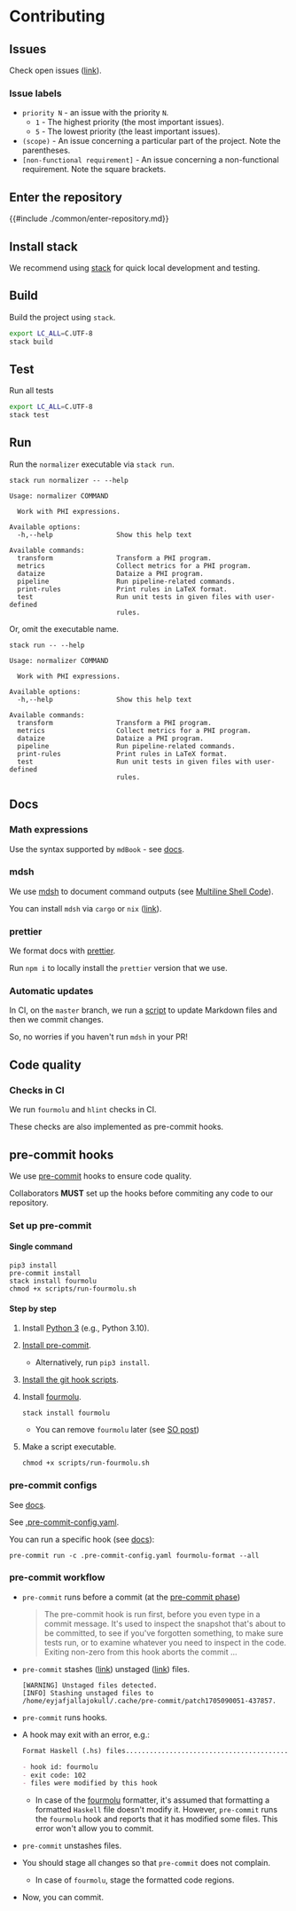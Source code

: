 # Contributing

## Issues

Check open issues ([link](https://github.com/objectionary/normalizer/issues)).

### Issue labels

- `priority N` - an issue with the priority `N`.
  - `1` - The highest priority (the most important issues).
  - `5` - The lowest priority (the least important issues).
- `(scope)` - An issue concerning a particular part of the project. Note the parentheses.
- `[non-functional requirement]` - An issue concerning a non-functional requirement. Note the square brackets.

## Enter the repository

{{#include ./common/enter-repository.md}}

## Install stack

We recommend using [stack](https://docs.haskellstack.org/en/stable) for quick local development and testing.

## Build

Build the project using `stack`.

```sh
export LC_ALL=C.UTF-8
stack build
```

## Test

Run all tests

```sh
export LC_ALL=C.UTF-8
stack test
```

## Run

Run the `normalizer` executable via `stack run`.

```$ as console
stack run normalizer -- --help
```

```console
Usage: normalizer COMMAND

  Work with PHI expressions.

Available options:
  -h,--help                Show this help text

Available commands:
  transform                Transform a PHI program.
  metrics                  Collect metrics for a PHI program.
  dataize                  Dataize a PHI program.
  pipeline                 Run pipeline-related commands.
  print-rules              Print rules in LaTeX format.
  test                     Run unit tests in given files with user-defined
                           rules.
```

Or, omit the executable name.

```$ as console
stack run -- --help
```

```console
Usage: normalizer COMMAND

  Work with PHI expressions.

Available options:
  -h,--help                Show this help text

Available commands:
  transform                Transform a PHI program.
  metrics                  Collect metrics for a PHI program.
  dataize                  Dataize a PHI program.
  pipeline                 Run pipeline-related commands.
  print-rules              Print rules in LaTeX format.
  test                     Run unit tests in given files with user-defined
                           rules.
```

## Docs

### Math expressions

Use the syntax supported by `mdBook` - see [docs](https://rust-lang.github.io/mdBook/format/mathjax.html).

### mdsh

We use [mdsh](https://github.com/zimbatm/mdsh) to document command outputs (see [Multiline Shell Code](https://github.com/zimbatm/mdsh#multiline-shell-code)).

You can install `mdsh` via `cargo` or `nix` ([link](https://github.com/zimbatm/mdsh#installation)).

### prettier

We format docs with [prettier](https://prettier.io/).

Run `npm i` to locally install the `prettier` version that we use.

### Automatic updates

In CI, on the `master` branch, we run a [script](https://github.com/objectionary/normalizer/blob/master/scripts/update-markdown.sh) to update Markdown files and then we commit changes.

So, no worries if you haven't run `mdsh` in your PR!

## Code quality

### Checks in CI

We run `fourmolu` and `hlint` checks in CI.

These checks are also implemented as pre-commit hooks.

## pre-commit hooks

We use [pre-commit](https://pre-commit.com/) hooks to ensure code quality.

Collaborators **MUST** set up the hooks before commiting any code to our repository.

### Set up pre-commit

#### Single command

```console
pip3 install
pre-commit install
stack install fourmolu
chmod +x scripts/run-fourmolu.sh
```

#### Step by step

1. Install [Python 3](https://www.python.org/downloads/) (e.g., Python 3.10).
1. [Install pre-commit](https://pre-commit.com/#1-install-pre-commit).
   - Alternatively, run `pip3 install`.
1. [Install the git hook scripts](https://pre-commit.com/#3-install-the-git-hook-scripts).
1. Install [fourmolu](https://github.com/fourmolu/fourmolu).

   ```console
   stack install fourmolu
   ```

   - You can remove `fourmolu` later (see [SO post](https://stackoverflow.com/a/38639959))

1. Make a script executable.

   ```console
   chmod +x scripts/run-fourmolu.sh
   ```

### pre-commit configs

See [docs](https://pre-commit.com/#adding-pre-commit-plugins-to-your-project).

See [.pre-commit-config.yaml](https://github.com/objectionary/normalizer/blob/master/.pre-commit-config.yaml).

You can run a specific hook (see [docs](https://pre-commit.com/#pre-commit-run)):

```console
pre-commit run -c .pre-commit-config.yaml fourmolu-format --all
```

### pre-commit workflow

- `pre-commit` runs before a commit (at the [pre-commit phase](https://git-scm.com/book/en/v2/Customizing-Git-Git-Hooks#_committing_workflow_hooks))

  > The pre-commit hook is run first, before you even type in a commit message. It's used to inspect the snapshot that's about to be committed, to see if you've forgotten something, to make sure tests run, or to examine whatever you need to inspect in the code. Exiting non-zero from this hook aborts the commit ...

- `pre-commit` stashes ([link](https://git-scm.com/docs/git-stash)) unstaged ([link](https://git-scm.com/book/en/v2/Getting-Started-What-is-Git%3F#_the_three_states)) files.

  ```console
  [WARNING] Unstaged files detected.
  [INFO] Stashing unstaged files to /home/eyjafjallajokull/.cache/pre-commit/patch1705090051-437857.
  ```

- `pre-commit` runs hooks.
- A hook may exit with an error, e.g.:

  ```md
  Format Haskell (.hs) files...............................................Failed

  - hook id: fourmolu
  - exit code: 102
  - files were modified by this hook
  ```

  - In case of the [fourmolu](https://github.com/fourmolu/fourmolu) formatter,
    it's assumed that formatting a formatted `Haskell` file doesn't modify it.
    However, `pre-commit` runs the `fourmolu` hook and reports that it has modified some files.
    This error won't allow you to commit.

- `pre-commit` unstashes files.

- You should stage all changes so that `pre-commit` does not complain.

  - In case of `fourmolu`, stage the formatted code regions.

- Now, you can commit.
